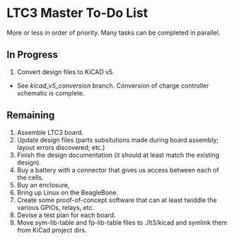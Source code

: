 # LTC3 Master To-Do List

More or less in order of priority.  Many tasks can be completed in
parallel.


In Progress
-----------
1. Convert design files to KiCAD v5.
  * See *kicad_v5_conversion* branch.  Conversion of charge controller
    schematic is complete.

Remaining
---------
1. Assemble LTC3 board.
2. Update design files (parts subsitutions made during board assembly;
   layout errors discovered; etc.)
3. Finish the design documentation (it should at least match the
   existing design).
4. Buy a battery with a connector that gives us access between each of
   the cells.
5. Buy an enclosure,
6. Bring up Linux on the BeagleBone.
7. Create some proof-of-concept software that can at least twiddle the
   various GPIOs, relays, etc.
8. Devise a test plan for each board.
9. Move sym-lib-table and fp-lib-table files to ./lt3/kicad and symlink
   them from KiCad project dirs.
